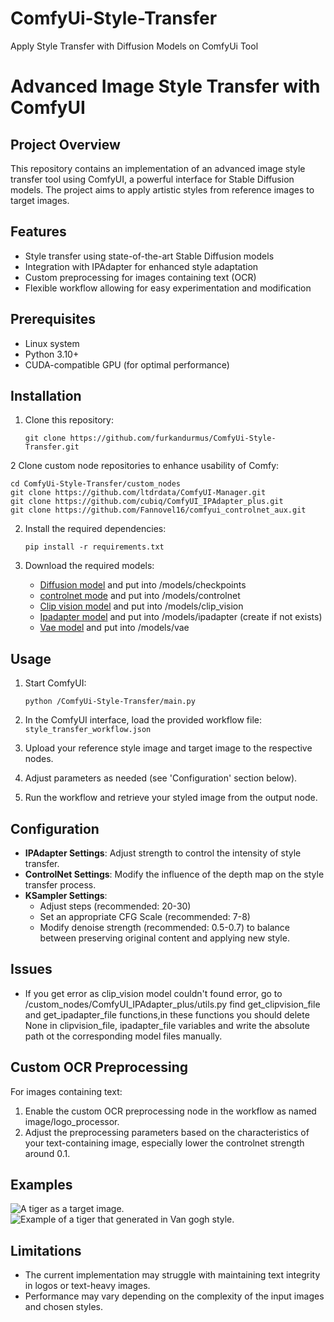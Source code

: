 # ComfyUi-Style-Transfer
Apply Style Transfer with Diffusion Models on ComfyUi Tool
# Advanced Image Style Transfer with ComfyUI

## Project Overview

This repository contains an implementation of an advanced image style transfer tool using ComfyUI, a powerful interface for Stable Diffusion models. The project aims to apply artistic styles from reference images to target images.

## Features

- Style transfer using state-of-the-art Stable Diffusion models
- Integration with IPAdapter for enhanced style adaptation
- Custom preprocessing for images containing text (OCR)
- Flexible workflow allowing for easy experimentation and modification

## Prerequisites

- Linux system 
- Python 3.10+
- CUDA-compatible GPU (for optimal performance)

## Installation

1. Clone this repository:
   ```
   git clone https://github.com/furkandurmus/ComfyUi-Style-Transfer.git
   ```
2 Clone custom node repositories to enhance usability of Comfy:
   ```
   cd ComfyUi-Style-Transfer/custom_nodes
   git clone https://github.com/ltdrdata/ComfyUI-Manager.git
   git clone https://github.com/cubiq/ComfyUI_IPAdapter_plus.git
   git clone https://github.com/Fannovel16/comfyui_controlnet_aux.git
   ```
2. Install the required dependencies:
   ```
   pip install -r requirements.txt
   ```

3. Download the required models:
   - [Diffusion model](https://civitai.com/models/133005/juggernaut-xl) and put into /models/checkpoints
   - [controlnet mode](https://comfyui-wiki.com/resource/controlnet-models/controlnet-sdxl) and put into /models/controlnet
   - [Clip vision model](https://huggingface.co/laion/CLIP-ViT-H-14-laion2B-s32B-b79K) and put into /models/clip_vision
   - [Ipadapter model](https://huggingface.co/h94/IP-Adapter/blob/main/sdxl_models/ip-adapter_sdxl_vit-h.safetensors) and put into /models/ipadapter (create if not exists)
   - [Vae model](https://huggingface.co/hskWih/tmp_model/blob/2709fed9dcafe28f48d2cf798802206204f66889/tmpvae_XL/xlVAEC_f1.safetensors) and put into /models/vae


## Usage

1. Start ComfyUI:
   ```
   python /ComfyUi-Style-Transfer/main.py
   ```

2. In the ComfyUI interface, load the provided workflow file: `style_transfer_workflow.json`

3. Upload your reference style image and target image to the respective nodes.

4. Adjust parameters as needed (see 'Configuration' section below).

5. Run the workflow and retrieve your styled image from the output node.

## Configuration

- **IPAdapter Settings**: Adjust strength to control the intensity of style transfer.
- **ControlNet Settings**: Modify the influence of the depth map on the style transfer process.
- **KSampler Settings**: 
  - Adjust steps (recommended: 20-30) 
  - Set an appropriate CFG Scale (recommended: 7-8)
  - Modify denoise strength (recommended: 0.5-0.7) to balance between preserving original content and applying new style.
    
## Issues

- If you get error as clip_vision model couldn't found error, go to /custom_nodes/ComfyUI_IPAdapter_plus/utils.py find get_clipvision_file and get_ipadapter_file functions,in these functions you should delete None in clipvision_file, ipadapter_file variables and write the absolute path ot the corresponding model files manually.
  
## Custom OCR Preprocessing

For images containing text:

1. Enable the custom OCR preprocessing node in the workflow as named image/logo_processor.
2. Adjust the preprocessing parameters based on the characteristics of your text-containing image, especially lower the controlnet strength around 0.1.

## Examples
![A tiger as a target image.](tiger.jpg)
![Example of a tiger that generated in Van gogh style.](tigers.png)

## Limitations

- The current implementation may struggle with maintaining text integrity in logos or text-heavy images.
- Performance may vary depending on the complexity of the input images and chosen styles.

